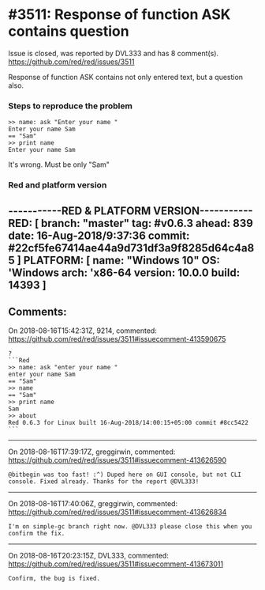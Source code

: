 
#3511: Response of function ASK contains question
================================================================================
Issue is closed, was reported by DVL333 and has 8 comment(s).
<https://github.com/red/red/issues/3511>

Response of function ASK contains not only entered text, but a question also.

### Steps to reproduce the problem
```
>> name: ask "Enter your name "
Enter your name Sam
== "Sam"
>> print name
Enter your name Sam
```

It's wrong. Must be only "Sam"

### Red and platform version
-----------RED & PLATFORM VERSION----------- 
RED: [ branch: "master" tag: #v0.6.3 ahead: 839 date: 16-Aug-2018/9:37:36 commit: #22cf5fe67414ae44a9d731df3a9f8285d64c4a85 ]
PLATFORM: [ name: "Windows 10" OS: 'Windows arch: 'x86-64 version: 10.0.0 build: 14393 ]
--------------------------------------------


Comments:
--------------------------------------------------------------------------------

On 2018-08-16T15:42:31Z, 9214, commented:
<https://github.com/red/red/issues/3511#issuecomment-413590675>

    ?
    ```Red
    >> name: ask "enter your name "
    enter your name Sam
    == "Sam"
    >> name
    == "Sam"
    >> print name
    Sam
    >> about
    Red 0.6.3 for Linux built 16-Aug-2018/14:00:15+05:00 commit #8cc5422
    ```

--------------------------------------------------------------------------------

On 2018-08-16T17:39:17Z, greggirwin, commented:
<https://github.com/red/red/issues/3511#issuecomment-413626590>

    @bitbegin was too fast! :^) Duped here on GUI console, but not CLI console. Fixed already. Thanks for the report @DVL333!

--------------------------------------------------------------------------------

On 2018-08-16T17:40:06Z, greggirwin, commented:
<https://github.com/red/red/issues/3511#issuecomment-413626834>

    I'm on simple-gc branch right now. @DVL333 please close this when you confirm the fix.

--------------------------------------------------------------------------------

On 2018-08-16T20:23:15Z, DVL333, commented:
<https://github.com/red/red/issues/3511#issuecomment-413673011>

    Confirm, the bug is fixed.

